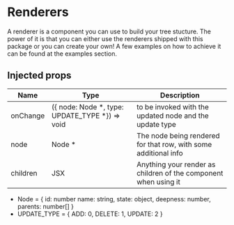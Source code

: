 # Renderers
A renderer is a component you can use to build your tree stucture. The power of it is that you can either use the renderers shipped with this package or you can create your own! A few examples on how to achieve it can be found at the examples section.

## Injected props
| Name          | Type                        | Description |
| ------------- | -------------               | ----------- |
| onChange      | ({ node: Node *, type: UPDATE_TYPE *}) => void    | to be invoked with the updated node and the update type |
| node          | Node *                      | The node being rendered for that row, with some additional info|
| children      | JSX                         | Anything your render as children of the component when using it|

* Node = {
  id: number
  name: string,
  state: object,
  deepness: number,
  parents: number[]
}
 * UPDATE_TYPE = {
  ADD: 0,
  DELETE: 1,
  UPDATE: 2
}
